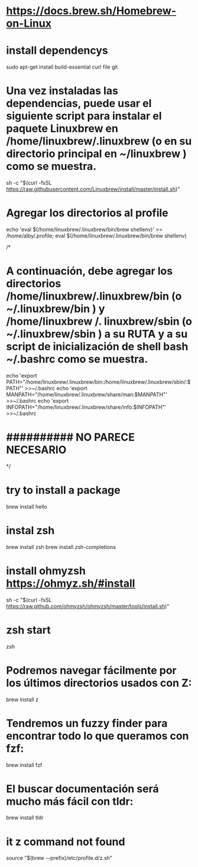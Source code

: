 # https://docs.brew.sh/Homebrew-on-Linux

# install dependencys
sudo apt-get install build-essential curl file git

# Una vez instaladas las dependencias, puede usar el siguiente script para instalar el paquete Linuxbrew en /home/linuxbrew/.linuxbrew (o en su directorio principal en ~/linuxbrew ) como se muestra.
sh -c "$(curl -fsSL https://raw.githubusercontent.com/Linuxbrew/install/master/install.sh)"


# Agregar los directorios al profile
echo 'eval $(/home/linuxbrew/.linuxbrew/bin/brew shellenv)' >> /home/alby/.profile; 
eval $(/home/linuxbrew/.linuxbrew/bin/brew shellenv)
 
/*
  # A continuación, debe agregar los directorios /home/linuxbrew/.linuxbrew/bin (o ~/.linuxbrew/bin ) y /home/linuxbrew /. linuxbrew/sbin (o ~/.linuxbrew/sbin ) a su RUTA y a su script de inicialización de shell bash ~/.bashrc como se muestra.
  echo 'export PATH="/home/linuxbrew/.linuxbrew/bin:/home/linuxbrew/.linuxbrew/sbin/:$PATH"' >>~/.bashrc
  echo 'export MANPATH="/home/linuxbrew/.linuxbrew/share/man:$MANPATH"' >>~/.bashrc
  echo 'export INFOPATH="/home/linuxbrew/.linuxbrew/share/info:$INFOPATH"' >>~/.bashrc
  # ########## NO PARECE NECESARIO
*/

# try to install a package
brew install hello

# instal zsh
brew install zsh
brew install zsh-completions

# install ohmyzsh https://ohmyz.sh/#install
sh -c "$(curl -fsSL https://raw.github.com/ohmyzsh/ohmyzsh/master/tools/install.sh)"

# zsh start
zsh


# Podremos navegar fácilmente por los últimos directorios usados con Z:
brew install z
# Tendremos un fuzzy finder para encontrar todo lo que queramos con fzf:
brew install fzf
# El buscar documentación será mucho más fácil con tldr:
brew install tldr

# it z command not found
source "$(brew --prefix)/etc/profile.d/z.sh"
